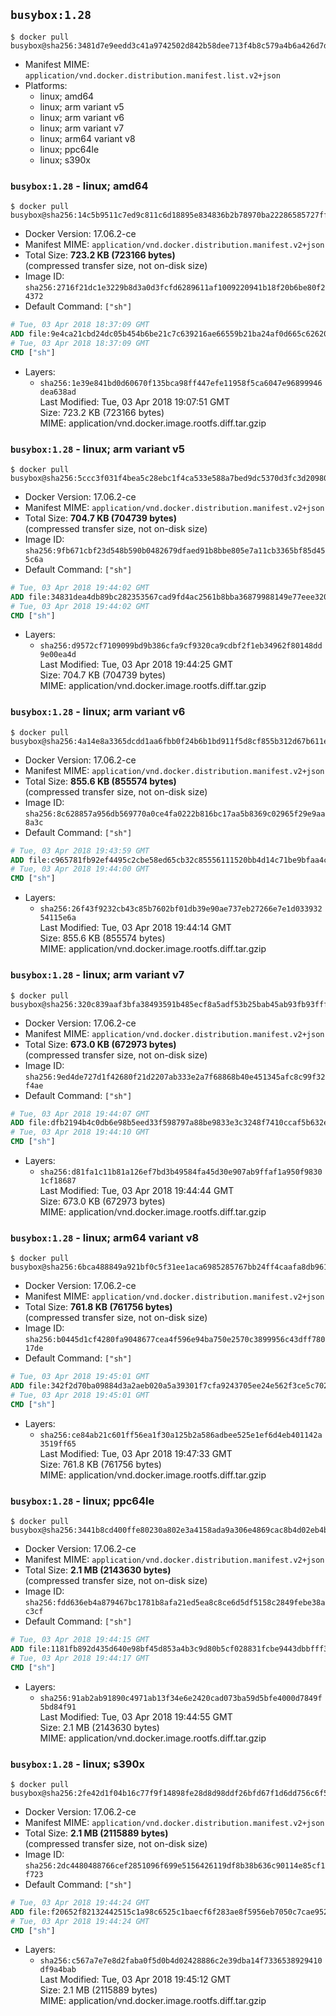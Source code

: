 ## `busybox:1.28`

```console
$ docker pull busybox@sha256:3481d7e9eedd3c41a9742502d842b58dee713f4b8c579a4b6a426d7ddc5b3eca
```

-	Manifest MIME: `application/vnd.docker.distribution.manifest.list.v2+json`
-	Platforms:
	-	linux; amd64
	-	linux; arm variant v5
	-	linux; arm variant v6
	-	linux; arm variant v7
	-	linux; arm64 variant v8
	-	linux; ppc64le
	-	linux; s390x

### `busybox:1.28` - linux; amd64

```console
$ docker pull busybox@sha256:14c5b9511c7ed9c811c6d18895e834836b2b78970ba22286585727ff78c081a5
```

-	Docker Version: 17.06.2-ce
-	Manifest MIME: `application/vnd.docker.distribution.manifest.v2+json`
-	Total Size: **723.2 KB (723166 bytes)**  
	(compressed transfer size, not on-disk size)
-	Image ID: `sha256:2716f21dc1e3229b8d3a0d3fcfd6289611af1009220941b18f20b6be80f24372`
-	Default Command: `["sh"]`

```dockerfile
# Tue, 03 Apr 2018 18:37:09 GMT
ADD file:9e4ca21cbd24dc05b454b6be21c7c639216ae66559b21ba24af0d665c62620dc in / 
# Tue, 03 Apr 2018 18:37:09 GMT
CMD ["sh"]
```

-	Layers:
	-	`sha256:1e39e841bd0d60670f135bca98ff447efe11958f5ca6047e96899946dea638ad`  
		Last Modified: Tue, 03 Apr 2018 19:07:51 GMT  
		Size: 723.2 KB (723166 bytes)  
		MIME: application/vnd.docker.image.rootfs.diff.tar.gzip

### `busybox:1.28` - linux; arm variant v5

```console
$ docker pull busybox@sha256:5ccc3f031f4bea5c28ebc1f4ca533e588a7bed9dc5370d3fc3d209805bc06321
```

-	Docker Version: 17.06.2-ce
-	Manifest MIME: `application/vnd.docker.distribution.manifest.v2+json`
-	Total Size: **704.7 KB (704739 bytes)**  
	(compressed transfer size, not on-disk size)
-	Image ID: `sha256:9fb671cbf23d548b590b0482679dfaed91b8bbe805e7a11cb3365bf85d455c6a`
-	Default Command: `["sh"]`

```dockerfile
# Tue, 03 Apr 2018 19:44:02 GMT
ADD file:34831dea4db89bc282353567cad9fd4ac2561b8bba36879988149e77eee32086 in / 
# Tue, 03 Apr 2018 19:44:02 GMT
CMD ["sh"]
```

-	Layers:
	-	`sha256:d9572cf7109099bd9b386cfa9cf9320ca9cdbf2f1eb34962f80148dd9e00ea4d`  
		Last Modified: Tue, 03 Apr 2018 19:44:25 GMT  
		Size: 704.7 KB (704739 bytes)  
		MIME: application/vnd.docker.image.rootfs.diff.tar.gzip

### `busybox:1.28` - linux; arm variant v6

```console
$ docker pull busybox@sha256:4a14e8a3365dcdd1aa6fbb0f24b6b1bd911f5d8cf855b312d67b611e1ee39a8b
```

-	Docker Version: 17.06.2-ce
-	Manifest MIME: `application/vnd.docker.distribution.manifest.v2+json`
-	Total Size: **855.6 KB (855574 bytes)**  
	(compressed transfer size, not on-disk size)
-	Image ID: `sha256:8c628857a956db569770a0ce4fa0222b816bc17aa5b8369c02965f29e9aa8a3c`
-	Default Command: `["sh"]`

```dockerfile
# Tue, 03 Apr 2018 19:43:59 GMT
ADD file:c965781fb92ef4495c2cbe58ed65cb32c85556111520bb4d14c71be9bfaa4c01 in / 
# Tue, 03 Apr 2018 19:44:00 GMT
CMD ["sh"]
```

-	Layers:
	-	`sha256:26f43f9232cb43c85b7602bf01db39e90ae737eb27266e7e1d03393254115e6a`  
		Last Modified: Tue, 03 Apr 2018 19:44:14 GMT  
		Size: 855.6 KB (855574 bytes)  
		MIME: application/vnd.docker.image.rootfs.diff.tar.gzip

### `busybox:1.28` - linux; arm variant v7

```console
$ docker pull busybox@sha256:320c839aaf3bfa38493591b485ecf8a5adf53b25bab45ab93fb93fff54360d3f
```

-	Docker Version: 17.06.2-ce
-	Manifest MIME: `application/vnd.docker.distribution.manifest.v2+json`
-	Total Size: **673.0 KB (672973 bytes)**  
	(compressed transfer size, not on-disk size)
-	Image ID: `sha256:9ed4de727d1f42680f21d2207ab333e2a7f68868b40e451345afc8c99f32f4ae`
-	Default Command: `["sh"]`

```dockerfile
# Tue, 03 Apr 2018 19:44:07 GMT
ADD file:dfb2194b4c0db6e98b5eed33f598797a88be9833e3c3248f7410ccaf5b632ec7 in / 
# Tue, 03 Apr 2018 19:44:10 GMT
CMD ["sh"]
```

-	Layers:
	-	`sha256:d81fa1c11b81a126ef7bd3b49584fa45d30e907ab9ffaf1a950f98301cf18687`  
		Last Modified: Tue, 03 Apr 2018 19:44:44 GMT  
		Size: 673.0 KB (672973 bytes)  
		MIME: application/vnd.docker.image.rootfs.diff.tar.gzip

### `busybox:1.28` - linux; arm64 variant v8

```console
$ docker pull busybox@sha256:6bca488849a921bf0c5f31ee1aca6985285767bb24ff4caafa8db961c2257984
```

-	Docker Version: 17.06.2-ce
-	Manifest MIME: `application/vnd.docker.distribution.manifest.v2+json`
-	Total Size: **761.8 KB (761756 bytes)**  
	(compressed transfer size, not on-disk size)
-	Image ID: `sha256:b0445d1cf4280fa9048677cea4f596e94ba750e2570c3899956c43dff78017de`
-	Default Command: `["sh"]`

```dockerfile
# Tue, 03 Apr 2018 19:45:01 GMT
ADD file:342f2d70ba09884d3a2aeb020a5a39301f7cfa9243705ee24e562f3ce5c70214 in / 
# Tue, 03 Apr 2018 19:45:01 GMT
CMD ["sh"]
```

-	Layers:
	-	`sha256:ce84ab21c601ff56ea1f30a125b2a586adbee525e1ef6d4eb401142a3519ff65`  
		Last Modified: Tue, 03 Apr 2018 19:47:33 GMT  
		Size: 761.8 KB (761756 bytes)  
		MIME: application/vnd.docker.image.rootfs.diff.tar.gzip

### `busybox:1.28` - linux; ppc64le

```console
$ docker pull busybox@sha256:3441b8cd400ffe80230a802e3a4158ada9a306e4869cac8b4d02eb4b8b7fbf3b
```

-	Docker Version: 17.06.2-ce
-	Manifest MIME: `application/vnd.docker.distribution.manifest.v2+json`
-	Total Size: **2.1 MB (2143630 bytes)**  
	(compressed transfer size, not on-disk size)
-	Image ID: `sha256:fdd636eb4a879467bc1781b8afa21ed5ea8c8ce6d5df5158c2849febe38ac3cf`
-	Default Command: `["sh"]`

```dockerfile
# Tue, 03 Apr 2018 19:44:15 GMT
ADD file:1181fb892d435d640e98bf45d853a4b3c9d80b5cf028831fcbe9443dbbfff32e in / 
# Tue, 03 Apr 2018 19:44:17 GMT
CMD ["sh"]
```

-	Layers:
	-	`sha256:91ab2ab91890c4971ab13f34e6e2420cad073ba59d5bfe4000d7849f5bd84f91`  
		Last Modified: Tue, 03 Apr 2018 19:44:55 GMT  
		Size: 2.1 MB (2143630 bytes)  
		MIME: application/vnd.docker.image.rootfs.diff.tar.gzip

### `busybox:1.28` - linux; s390x

```console
$ docker pull busybox@sha256:2fe42d1f04b16c77f9f14898fe28d8d98ddf26bfd67f1d6dd756c6f502aa5b41
```

-	Docker Version: 17.06.2-ce
-	Manifest MIME: `application/vnd.docker.distribution.manifest.v2+json`
-	Total Size: **2.1 MB (2115889 bytes)**  
	(compressed transfer size, not on-disk size)
-	Image ID: `sha256:2dc4480488766cef2851096f699e5156426119df8b38b636c90114e85cf1f723`
-	Default Command: `["sh"]`

```dockerfile
# Tue, 03 Apr 2018 19:44:24 GMT
ADD file:f20652f82132442515c1a98c6525c1baecf6f283ae8f5956eb7050c7cae95267 in / 
# Tue, 03 Apr 2018 19:44:24 GMT
CMD ["sh"]
```

-	Layers:
	-	`sha256:c567a7e7e8d2faba0f5d0b4d02428886c2e39dba14f7336538929410df9a4bab`  
		Last Modified: Tue, 03 Apr 2018 19:45:12 GMT  
		Size: 2.1 MB (2115889 bytes)  
		MIME: application/vnd.docker.image.rootfs.diff.tar.gzip
